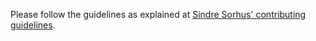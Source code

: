 Please follow the guidelines as explained at [Sindre Sorhus' contributing guidelines](https://github.com/sindresorhus/awesome/blob/master/contributing.md).
